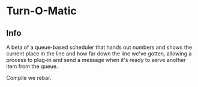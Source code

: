 # Turn-O-Matic

## Info

A beta of a queue-based scheduler that hands out numbers and shows the current place in the line and how far down the line we've gotten, allowing a process to plug-in and send a message when it's ready to serve another item from the queue.

Compile we rebar.
